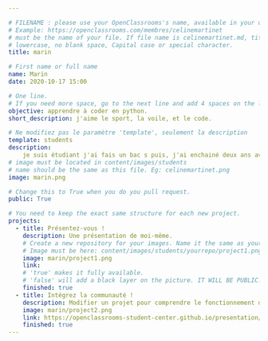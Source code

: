 ```yaml
---

# FILENAME : please use your OpenClassrooms's name, available in your url.
# Example: https://openclassrooms.com/membres/celinemartinet
# must be the name of your file. If file name is celinemartinet.md, title is celinemartinet.
# lowercase, no blank space, Capital case or special character.
title: marin

# First name or full name
name: Marin
date: 2020-10-17 15:00

# One line.
# If you need more space, go to the next line and add 4 spaces on the left, as in 'description'.
objective: apprendre à coder en python.
short_description: j'aime le sport, la voile, et le code.

# Ne modifiez pas le paramètre 'template', seulement la description
template: students
description:
    je suis étudiant j'ai fais un bac s puis, j'ai enchainé deux ans avec une prépa scientifique et cette année j'ai décidé de commencer une formation sur openclassrooms.
# image must be located in content/images/students
# name should be the same as this file. Eg: celinemartinet.png
image: marin.png

# Change this to True when you do you pull request.
public: True

# You need to keep the exact same structure for each new project.
projects:
  - title: Présentez-vous !
    description: Une présentation de moi-même.
    # Create a new repository for your images. Name it the same as your nickname and profile picture.
    # Image must be here: content/images/students/yourrepo/project1.png
    image: marin/project1.png
    link:
    # 'true' makes it fully available.
    # 'false' will add a black layer on the picture. IT WILL BE PUBLIC!
    finished: true
  - title: Intégrez la communauté !
    description: Modifier un projet pour comprendre le fonctionnement de Git, de Github et des pull requests. 
    image: marin/project2.png
    link: https://openclassrooms-student-center.github.io/presentation/students/marin.html
    finished: true
---
```


